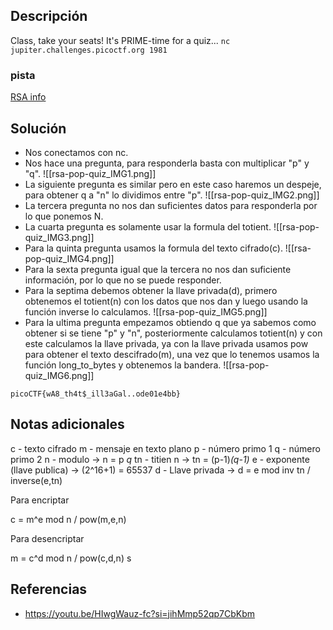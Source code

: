 
## Descripción 

Class, take your seats! It's PRIME-time for a quiz... `nc jupiter.challenges.picoctf.org 1981`
### pista

[RSA info](https://simple.wikipedia.org/wiki/RSA_algorithm)
## Solución

- Nos conectamos con nc.
- Nos hace una pregunta, para responderla basta con multiplicar "p" y "q".
![[rsa-pop-quiz_IMG1.png]]
- La siguiente pregunta es similar pero en este caso haremos un despeje, para obtener q a "n" lo dividimos entre "p".
![[rsa-pop-quiz_IMG2.png]]
- La tercera pregunta no nos dan suficientes datos para responderla por lo que ponemos N.
- La cuarta pregunta es solamente usar la formula del totient.
![[rsa-pop-quiz_IMG3.png]]
- Para la  quinta pregunta usamos la formula del texto cifrado(c).
![[rsa-pop-quiz_IMG4.png]]
- Para la sexta pregunta igual que la tercera no nos dan suficiente información, por lo que no se puede responder.
- Para la septima debemos obtener la llave privada(d), primero obtenemos el totient(n) con los datos que nos dan y luego usando la función inverse lo calculamos.
![[rsa-pop-quiz_IMG5.png]]
- Para la ultima pregunta empezamos obtiendo q que ya sabemos como obtener si se tiene "p" y "n", posteriormente calculamos totient(n) y con este calculamos la llave privada, ya con la llave privada usamos pow para obtener el texto descifrado(m), una vez que lo tenemos usamos la función long_to_bytes y obtenemos la bandera.
![[rsa-pop-quiz_IMG6.png]]



```
picoCTF{wA8_th4t$_ill3aGal..ode01e4bb}
```

## Notas adicionales

c - texto cifrado
m - mensaje en texto plano
p - número primo 1
q - número primo 2
n - modulo -> n = p *q*
tn - titien n -> tn = (p-1)*(q-1)*
e - exponente (llave publica) -> (2^16+1) = 65537
d - Llave privada -> d = e mod inv tn / inverse(e,tn)

Para encriptar

c = m^e mod n  / pow(m,e,n) 

Para desencriptar

m = c^d mod n / pow(c,d,n) s
## Referencias

- https://youtu.be/HIwgWauz-fc?si=jihMmp52qp7CbKbm